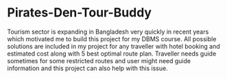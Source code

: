 # Pirates-Den-Tour-Buddy
Tourism sector is expanding in Bangladesh very quickly in recent years which motivated me to build this project for my DBMS course. All possible solutions are included in my project for any traveller with hotel booking and estimated cost along with 5 best optimal route plan. Traveller needs guide sometimes for some restricted routes and user might need guide information and this project can also help with this issue.

